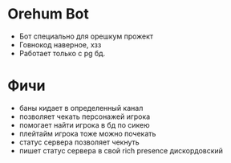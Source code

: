 # Orehum Bot
- Бот специально для орешкум прожект
- Говнокод наверное, хзз
- Работает только с pg бд.
# Фичи
- баны кидает в определенный канал
- позволяет чекать персонажей игрока
- помогает найти игрока в бд по сикею
- плейтайм игрока тоже можно почекать
- статус сервера позволяет чекнуть
- пишет статус сервера в свой rich presence дискордовский

